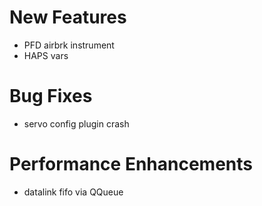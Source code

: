 # New Features
* PFD airbrk instrument
* HAPS vars

# Bug Fixes
* servo config plugin crash

# Performance Enhancements
* datalink fifo via QQueue
